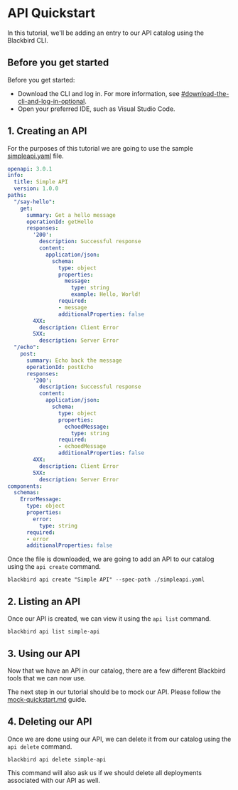 # API Quickstart

In this tutorial, we'll be adding an entry to our API catalog using the Blackbird CLI.

## Before you get started

Before you get started:

* Download the CLI and log in. For more information, see [#download-the-cli-and-log-in-optional](./#download-the-cli-and-log-in-optional "mention").
* Open your preferred IDE, such as Visual Studio Code.

## 1. Creating an API

For the purposes of this tutorial we are going to use the sample [simpleapi.yaml](https://blackbird.a8r.io/assets/downloads/specs/simpleapi/openapi.yaml) file.

```yaml
openapi: 3.0.1
info:
  title: Simple API
  version: 1.0.0
paths:
  "/say-hello":
    get:
      summary: Get a hello message
      operationId: getHello
      responses:
        '200':
          description: Successful response
          content:
            application/json:
              schema:
                type: object
                properties:
                  message:
                    type: string
                    example: Hello, World!
                required:
                - message
                additionalProperties: false
        4XX:
          description: Client Error
        5XX:
          description: Server Error
  "/echo":
    post:
      summary: Echo back the message
      operationId: postEcho
      responses:
        '200':
          description: Successful response
          content:
            application/json:
              schema:
                type: object
                properties:
                  echoedMessage:
                    type: string
                required:
                - echoedMessage
                additionalProperties: false
        4XX:
          description: Client Error
        5XX:
          description: Server Error
components:
  schemas:
    ErrorMessage:
      type: object
      properties:
        error:
          type: string
      required:
      - error
      additionalProperties: false
```

Once the file is downloaded, we are going to add an API to our catalog using the `api create` command.

```shell
blackbird api create "Simple API" --spec-path ./simpleapi.yaml
```

## 2. Listing an API

Once our API is created, we can view it using the `api list` command.

```shell
blackbird api list simple-api
```

## 3. Using our API

Now that we have an API in our catalog, there are a few different Blackbird tools that we can now use.

The next step in our tutorial should be to mock our API. Please follow the [mock-quickstart.md](mock-quickstart.md "mention") guide.

## 4. Deleting our API

Once we are done using our API, we can delete it from our catalog using the `api delete` command.

```shell
blackbird api delete simple-api
```

This command will also ask us if we should delete all deployments associated with our API as well.

